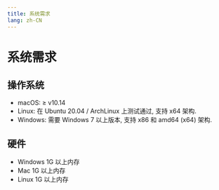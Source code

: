 ```yaml
---
title: 系统需求
lang: zh-CN
---
```


# 系统需求

## 操作系统
- macOS: ≥ v10.14
- Linux: 在 Ubuntu 20.04 / ArchLinux 上测试通过, 支持 x64 架构.
- Windows: 需要 Windows 7 以上版本, 支持 x86 和 amd64 (x64) 架构.

## 硬件
- Windows 1G 以上内存
- Mac 1G 以上内存
- Linux 1G 以上内存